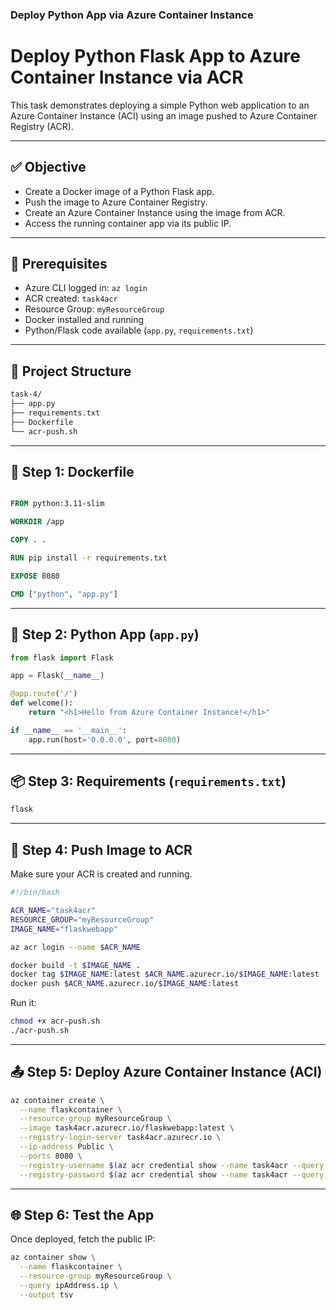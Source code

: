 
###  Deploy Python App via Azure Container Instance

# Deploy Python Flask App to Azure Container Instance via ACR

This task demonstrates deploying a simple Python web application to an Azure Container Instance (ACI) using an image pushed to Azure Container Registry (ACR).

---

## ✅ Objective

- Create a Docker image of a Python Flask app.
- Push the image to Azure Container Registry.
- Create an Azure Container Instance using the image from ACR.
- Access the running container app via its public IP.

---

## 🧱 Prerequisites

- Azure CLI logged in: `az login`
- ACR created: `task4acr`
- Resource Group: `myResourceGroup`
- Docker installed and running
- Python/Flask code available (`app.py`, `requirements.txt`)

---

## 📁 Project Structure

```bash
task-4/
├── app.py
├── requirements.txt
├── Dockerfile
└── acr-push.sh
```

---

## 🐳 Step 1: Dockerfile

``` dockerfile

FROM python:3.11-slim

WORKDIR /app

COPY . .

RUN pip install -r requirements.txt

EXPOSE 8080

CMD ["python", "app.py"]
```

---

## 🐍 Step 2: Python App (`app.py`)

```python
from flask import Flask

app = Flask(__name__)

@app.route('/')
def welcome():
    return "<h1>Hello from Azure Container Instance!</h1>"

if __name__ == '__main__':
    app.run(host='0.0.0.0', port=8080)
```

---

## 📦 Step 3: Requirements (`requirements.txt`)

```txt
flask
```

---

## 🚀 Step 4: Push Image to ACR

Make sure your ACR is created and running.

```bash
#!/bin/bash

ACR_NAME="task4acr"
RESOURCE_GROUP="myResourceGroup"
IMAGE_NAME="flaskwebapp"

az acr login --name $ACR_NAME

docker build -t $IMAGE_NAME .
docker tag $IMAGE_NAME:latest $ACR_NAME.azurecr.io/$IMAGE_NAME:latest
docker push $ACR_NAME.azurecr.io/$IMAGE_NAME:latest
```

Run it:

```bash
chmod +x acr-push.sh
./acr-push.sh
```

---

## 📤 Step 5: Deploy Azure Container Instance (ACI)

```bash
az container create \
  --name flaskcontainer \
  --resource-group myResourceGroup \
  --image task4acr.azurecr.io/flaskwebapp:latest \
  --registry-login-server task4acr.azurecr.io \
  --ip-address Public \
  --ports 8080 \
  --registry-username $(az acr credential show --name task4acr --query username -o tsv) \
  --registry-password $(az acr credential show --name task4acr --query passwords[0].value -o tsv)
```

---

## 🌐 Step 6: Test the App

Once deployed, fetch the public IP:

```bash
az container show \
  --name flaskcontainer \
  --resource-group myResourceGroup \
  --query ipAddress.ip \
  --output tsv
```
